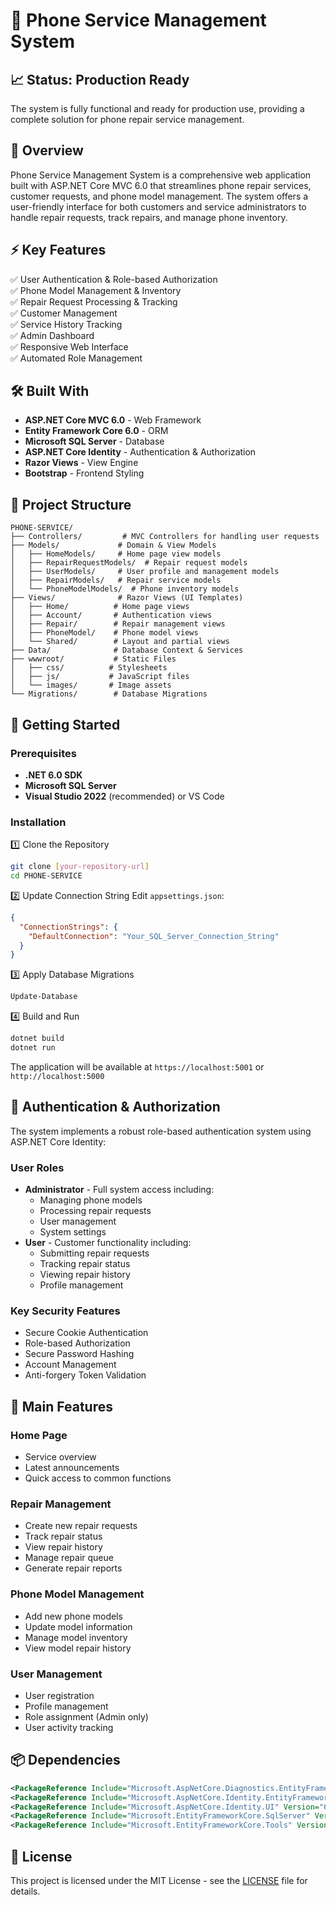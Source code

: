 # 📱 Phone Service Management System

## 📈 Status: Production Ready

The system is fully functional and ready for production use, providing a complete solution for phone repair service management.

## 🎯 Overview

Phone Service Management System is a comprehensive web application built with ASP.NET Core MVC 6.0 that streamlines phone repair services, customer requests, and phone model management. The system offers a user-friendly interface for both customers and service administrators to handle repair requests, track repairs, and manage phone inventory.

## ⚡ Key Features

✅ User Authentication & Role-based Authorization  
✅ Phone Model Management & Inventory  
✅ Repair Request Processing & Tracking  
✅ Customer Management  
✅ Service History Tracking  
✅ Admin Dashboard  
✅ Responsive Web Interface  
✅ Automated Role Management

## 🛠️ Built With

- **ASP.NET Core MVC 6.0** - Web Framework
- **Entity Framework Core 6.0** - ORM
- **Microsoft SQL Server** - Database
- **ASP.NET Core Identity** - Authentication & Authorization
- **Razor Views** - View Engine
- **Bootstrap** - Frontend Styling

## 📁 Project Structure

```
PHONE-SERVICE/
├── Controllers/         # MVC Controllers for handling user requests
├── Models/             # Domain & View Models
│   ├── HomeModels/     # Home page view models
│   ├── RepairRequestModels/  # Repair request models
│   ├── UserModels/     # User profile and management models
│   ├── RepairModels/   # Repair service models
│   └── PhoneModelModels/  # Phone inventory models
├── Views/              # Razor Views (UI Templates)
│   ├── Home/          # Home page views
│   ├── Account/       # Authentication views
│   ├── Repair/        # Repair management views
│   ├── PhoneModel/    # Phone model views
│   └── Shared/        # Layout and partial views
├── Data/              # Database Context & Services
├── wwwroot/           # Static Files
│   ├── css/          # Stylesheets
│   ├── js/           # JavaScript files
│   └── images/       # Image assets
└── Migrations/        # Database Migrations
```

## 🚀 Getting Started

### Prerequisites

- **.NET 6.0 SDK**
- **Microsoft SQL Server**
- **Visual Studio 2022** (recommended) or VS Code

### Installation

1️⃣ Clone the Repository

```bash
git clone [your-repository-url]
cd PHONE-SERVICE
```

2️⃣ Update Connection String
Edit `appsettings.json`:

```json
{
  "ConnectionStrings": {
    "DefaultConnection": "Your_SQL_Server_Connection_String"
  }
}
```

3️⃣ Apply Database Migrations

```bash
Update-Database
```

4️⃣ Build and Run

```bash
dotnet build
dotnet run
```

The application will be available at `https://localhost:5001` or `http://localhost:5000`

## 🔐 Authentication & Authorization

The system implements a robust role-based authentication system using ASP.NET Core Identity:

### User Roles

- **Administrator** - Full system access including:
  - Managing phone models
  - Processing repair requests
  - User management
  - System settings
- **User** - Customer functionality including:
  - Submitting repair requests
  - Tracking repair status
  - Viewing repair history
  - Profile management

### Key Security Features

- Secure Cookie Authentication
- Role-based Authorization
- Secure Password Hashing
- Account Management
- Anti-forgery Token Validation

## 📱 Main Features

### Home Page

- Service overview
- Latest announcements
- Quick access to common functions

### Repair Management

- Create new repair requests
- Track repair status
- View repair history
- Manage repair queue
- Generate repair reports

### Phone Model Management

- Add new phone models
- Update model information
- Manage model inventory
- View model repair history

### User Management

- User registration
- Profile management
- Role assignment (Admin only)
- User activity tracking

## 📦 Dependencies

```xml
<PackageReference Include="Microsoft.AspNetCore.Diagnostics.EntityFrameworkCore" Version="6.0.25" />
<PackageReference Include="Microsoft.AspNetCore.Identity.EntityFrameworkCore" Version="6.0.25" />
<PackageReference Include="Microsoft.AspNetCore.Identity.UI" Version="6.0.25" />
<PackageReference Include="Microsoft.EntityFrameworkCore.SqlServer" Version="6.0.25" />
<PackageReference Include="Microsoft.EntityFrameworkCore.Tools" Version="6.0.25" />
```

## 📄 License

This project is licensed under the MIT License - see the [LICENSE](LICENSE) file for details.
